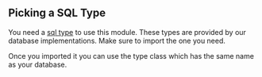 ## Picking a SQL Type

You need a [sql type](types) to use this module.
These types are provided by our database implementations. 
Make sure to import the one you need.

Once you imported it you can use the type class which has the same name as your database.
